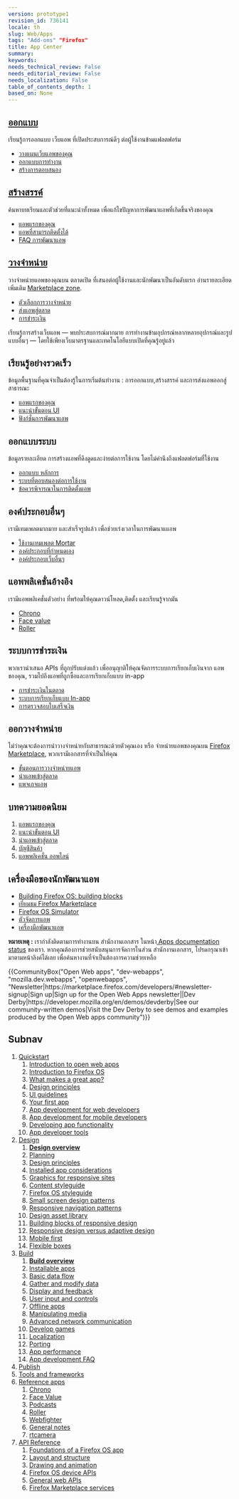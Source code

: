 ```yaml
---
version: prototype1
revision_id: 736141
locale: th
slug: Web/Apps
tags: "Add-ons" "Firefox"
title: App Center
summary: 
keywords: 
needs_technical_review: False
needs_editorial_review: False
needs_localization: False
table_of_contents_depth: 1
based_on: None
---
```

<div class="initial-steps clear" id="sect1">
 <div class="panel">
  <h2 class="section-design" id=".E0.B8.AD.E0.B8.AD.E0.B8.81.E0.B9.81.E0.B8.9A.E0.B8.9A"><a href="/th/docs/Web/Apps/Design">ออกแบบ</a></h2>
  <p>เรียนรู้การออกแบบ เว็บแอพ ที่เปิดประสบการณ์ดีๆ ต่อผู้ใช้งานข้ามแฟลตฟอร์ม</p>
  <ul class="no-bullets">
   <li><a href="/th/Apps/Design/Planning_your_app">วางแผนเว็บแอพของคุณ</a></li>
   <li><a href="/th/Apps/Design/Design_Principles">ออกแบบการทำงาน</a></li>
   <li><a href="/th/Apps/app_layout/responsive_design_building_blocks">สร้างการตอบสนอง</a></li>
  </ul>
 </div>
 <div class="panel">
  <h2 class="section-build" id=".E0.B8.AA.E0.B8.A3.E0.B9.89.E0.B8.B2.E0.B8.87.E0.B8.AA.E0.B8.A3.E0.B8.A3.E0.B8.84.E0.B9.8C"><a href="/th/Apps/Build">สร้างสรรค์</a></h2>
  <p>ค้นหาบทเรียนและตัวช่วยที่แนะนำทั้งหมด เพื่อแก้ไขปัญหาการพัฒนาแอพที่เกิดขึ้นจริงของคุณ</p>
  <ul class="no-bullets">
   <li><a href="/th/Apps/Quickstart/Build/Your_first_app">แอพแรกของคุณ</a></li>
   <li><a href="/th/Apps/Build/installable_apps">แอพที่สามารถติดตั้งได้</a></li>
   <li><a href="/th/Apps/Developing/App_development_FAQ">FAQ การพัฒนาแอพ</a></li>
  </ul>
 </div>
 <div class="panel">
  <h2 class="section-publish" id=".E0.B8.A7.E0.B8.B2.E0.B8.87.E0.B8.88.E0.B8.B3.E0.B8.AB.E0.B8.99.E0.B9.88.E0.B8.B2.E0.B8.A2"><a href="/th/docs/Mozilla/Marketplace">วางจำหน่าย</a></h2>
  <p>วางจำหน่ายแอพของคุณบน ตลาดเปิด ที่เสนอต่อผู้ใช้งานและนักพัฒนาเป็นอันดับแรก อ่านรายละเอียดเพิ่มเติม <a href="/en-US/Marketplace">Marketplace zone</a>.</p>
  <ul class="no-bullets">
   <li><a href="/th/Marketplace/Publishing/Publish_options">ตัวเลือกการวางจำหน่าย</a></li>
   <li><a href="/th/Marketplace/Submission/Submitting_an_app">ส่งแอพสู่ตลาด</a></li>
   <li><a href="/th/Marketplace/Monetization">การชำระเงิน</a></li>
  </ul>
 </div>
</div>
<div class="summary">
 <p><span class="seoSummary">เรียนรู้การสร้างเว็บแอพ — พบประสบการณ์มากมาย การทำงานข้ามอุปกรณ์หลากหลายอุปกรณ์และรูปแบบอื่นๆ — โดยใช้เพียงเว็บมาตรฐานและเทคโนโลยีแบบเปิดที่คุณรู้อยู่แล้ว</span></p>
</div>
<div class="column-container">
 <div class="column-4">
  <h2 id=".E0.B9.80.E0.B8.A3.E0.B8.B5.E0.B8.A2.E0.B8.99.E0.B8.A3.E0.B8.B9.E0.B9.89.E0.B8.AD.E0.B8.A2.E0.B9.88.E0.B8.B2.E0.B8.87.E0.B8.A3.E0.B8.A7.E0.B8.94.E0.B9.80.E0.B8.A3.E0.B9.87.E0.B8.A7">เรียนรู้อย่างรวดเร็ว</h2>
  <p>ข้อมูลพื้นฐานที่คุณจำเป็นต้องรู้ในการเริ่มต้นทำงาน : การออกแบบ,สร้างสรรค์ และการส่งแอพออกสู่สาธารณะ</p>
  <ul>
   <li><a href="/th/Apps/Quickstart/Build/Your_first_app">แอพแรกของคุณ</a></li>
   <li><a href="/th/Apps/Quickstart/Design/UI_guidelines">แนะนำขั้นตอน UI</a></li>
   <li><a href="/th/Apps/Quickstart/Build/Developing_app_functionality">ฟังก์ชั่นการพัฒนาแอพ</a></li>
  </ul>
 </div>
 <div class="column-4">
  <h2 id=".E0.B8.AD.E0.B8.AD.E0.B8.81.E0.B9.81.E0.B8.9A.E0.B8.9A.E0.B8.A3.E0.B8.B0.E0.B8.9A.E0.B8.9A">ออกแบบระบบ</h2>
  <p>ข้อมูลรายละเอียด การสร้างแอพที่ดึงดูดและง่ายต่อการใช้งาน โดยไม่คำนึงถึงแฟลตฟอร์มที่ใช้งาน</p>
  <ul>
   <li><a href="/th/Apps/Quickstart/Design/Design_Principles">ออกแบบ หลักการ</a></li>
   <li><a href="/th/Apps/Design/Responsive_Navigation_Patterns">ระบบที่ตอบสนองต่อการใช้งาน</a></li>
   <li><a href="/th/Apps/Design/Installed_app_considerations">ข้อควรพิจารณาในการติดตั้งแอพ</a></li>
  </ul>
 </div>
 <div class="column-4">
  <h2 id=".E0.B8.AD.E0.B8.87.E0.B8.84.E0.B9.8C.E0.B8.9B.E0.B8.A3.E0.B8.B0.E0.B8.81.E0.B8.AD.E0.B8.9A.E0.B8.AD.E0.B8.B7.E0.B9.88.E0.B8.99.E0.B9.86">องค์ประกอบอื่นๆ</h2>
  <p>เรามีเทมเพลตมากมาย และสำเร็จรูปแล้ว เพื่อช่วยเร่งเวลาในการพัฒนาแแอพ</p>
  <ul>
   <li><a href="/th/Apps/Developing/App_templates">ใช้งานเทมเพลต Mortar</a></li>
   <li><a href="/th/Apps/Developing/Custom_elements">องค์ประกอบที่กำหนดเอง</a></li>
   <li><a href="/th/Apps/Developing/Web_components">องค์ประกอบเว็บอื่นๆ</a></li>
  </ul>
 </div>
</div>
<div class="column-container">
 <div class="column-4">
  <h2 id=".E0.B9.81.E0.B8.AD.E0.B8.9E.E0.B8.9E.E0.B8.A5.E0.B8.B4.E0.B9.80.E0.B8.84.E0.B8.8A.E0.B8.B1.E0.B9.88.E0.B8.99.E0.B8.AD.E0.B9.89.E0.B8.B2.E0.B8.87.E0.B8.AD.E0.B8.B4.E0.B8.87">แอพพลิเคชั่นอ้างอิง</h2>
  <p>เรามีแอพพลิเคชั่นตัวอย่าง ที่พร้อมให้คุณดาวน์โหลด,ติดตั้ง และเรียนรู้จากมัน</p>
  <ul>
   <li><a href="/th/Apps/Reference_apps/Chrono">Chrono</a></li>
   <li><a href="/th/Apps/Reference_apps/Face_value">Face value</a></li>
   <li><a href="/th/Apps/Reference_apps/Roller">Roller</a></li>
  </ul>
 </div>
 <div class="column-4">
  <h2 id=".E0.B8.A3.E0.B8.B0.E0.B8.9A.E0.B8.9A.E0.B8.81.E0.B8.B2.E0.B8.A3.E0.B8.8A.E0.B8.B3.E0.B8.A3.E0.B8.B0.E0.B9.80.E0.B8.87.E0.B8.B4.E0.B8.99">ระบบการชำระเงิน</h2>
  <p>พวกเรานำเสนอ APIs ที่ถูกปรับแต่งแล้ว เพื่ออนุญาติให้คุณจัดการระบบการเรียกเก็บเงินจาก แอพของคุณ, รวมไปถึงแอพที่ถูกซื้อและการเรียกเก็บแบบ in-app</p>
  <ul>
   <li><a href="/th/Apps/Publishing/Marketplace_Payments">การชำระเงินในตลาด</a></li>
   <li><a href="/th/Apps/Publishing/In-app_payments">ระบบการเรียกเก็บแบบ In-app </a></li>
   <li><a href="/th/Apps/Publishing/Validating_a_receipt">การตรวจสอบใบเสร็จเงิน</a></li>
  </ul>
 </div>
 <div class="column-4">
  <h2 id=".E0.B8.AD.E0.B8.AD.E0.B8.81.E0.B8.A7.E0.B8.B2.E0.B8.87.E0.B8.88.E0.B8.B3.E0.B8.AB.E0.B8.99.E0.B9.88.E0.B8.B2.E0.B8.A2">ออกวางจำหน่าย</h2>
  <p>ไม่ว่าคุณจะต้องการนำวางจำหน่ายกับสาธารณะด้วยตัวคุณเอง หรือ จำหน่ายแอพของคุณบน <a href="/th/Marketplace">Firefox Marketplace</a>, พวกเรามีเอกสารที่จำเป็นให้คุณ</p>
  <ul>
   <li><a href="/th/Apps/Quickstart/Publish/App_publishing_options">ขั้นตอนการวางจำหน่ายแอพ</a></li>
   <li><a href="/th/Apps/Publishing/Submitting_an_app">นำแอพเข้าสู่ตลาด</a></li>
   <li><a href="/th/Apps/Publishing/Packaged_Apps">แพจเกจแอพ</a></li>
  </ul>
 </div>
</div>
<div class="column-container">
 <div class="column-half">
  <div class="zone-callout">
   <h2 id=".E0.B8.9A.E0.B8.97.E0.B8.84.E0.B8.A7.E0.B8.B2.E0.B8.A1.E0.B8.A2.E0.B8.AD.E0.B8.94.E0.B8.99.E0.B8.B4.E0.B8.A2.E0.B8.A1">บทความยอดนิยม</h2>
   <ol>
    <li><a href="/th/Apps/Quickstart/Build/Your_first_app">แอพแรกของคุณ</a></li>
    <li><a href="/th/Apps/Quickstart/Design/UI_guidelines">แนะนำขั้นตอน UI</a></li>
    <li><a href="/th/Apps/Publishing/Submitting_an_app">นำแอพเข้าสู่ตลาด</a></li>
    <li><a href="/th/docs/manifest"><span class="gt-baf-back">บัญชีสินค้า</span></a></li>
    <li><a href="/th/docs/apps_offline">แอพพลิเคชั่น ออพไลน์</a></li>
   </ol>
  </div>
 </div>
 <div class="column-half">
  <div class="zone-callout">
   <h2 class="Tools" id="Tools" name="Tools">เครื่องมือของนักพัฒนาแอพ</h2>
   <ul>
    <li><a href="http://buildingfirefoxos.com/">Building Firefox OS: building blocks</a></li>
    <li><a href="https://marketplace.firefox.com/">เยี่ยมชม Firefox Marketplace</a></li>
    <li><a href="/en-US/docs/Mozilla/Firefox_OS/Using_Firefox_OS_Simulator">Firefox OS Simulator</a></li>
    <li><a href="/en-US/docs/Mozilla/Firefox_OS/Using_the_App_Manager">ตัวจัดการแอพ</a></li>
    <li><a href="/en-US/docs/Apps/App_developer_tools">เครื่องมือพัฒนาแอพ</a></li>
   </ul>
  </div>
 </div>
</div>
<div class="note">
 <p><strong>หมายเหตุ :</strong> เรากำลังติดตามการทำงานบน สำนักงานเอกสาร ในหน้า<a href="/th/docs/MDN/Doc_status/Apps"> Apps documentation status</a> ของเรา. หากคุณต้องการช่วยสนับสนุนการจัดการในส่วน สำนักงานเอกสาร, โปรดกรุณาเข้ามาตามหน้าลิงค์ได้เลย เพื่อค้นหางานที่จำเป็นต้องการความช่วยเหลือ</p>
</div>
<p>{{CommunityBox("Open Web apps", "dev-webapps", "mozilla.dev.webapps", "openwebapps", "Newsletter|https://marketplace.firefox.com/developers/#newsletter-signup|Sign up|Sign up for the Open Web Apps newsletter||Dev Derby|https://developer.mozilla.org/en/demos/devderby|See our community-written demos|Visit the Dev Derby to see demos and examples produced by the Open Web apps community")}}</p>
<h2 id="Subnav">Subnav</h2>
<ol>
 <li><a href="/th/Apps/Quickstart/Build/Intro_to_open_web_apps">Quickstart</a>
  <ol>
   <li><a href="/th/Apps/Quickstart/Build/Intro_to_open_web_apps">Introduction to open web apps</a></li>
   <li><a href="/th/Apps/Quickstart/Build/Intro_to_Firefox_OS">Introduction to Firefox OS</a></li>
   <li><a href="/th/Apps/Quickstart/Design/Concept_A_great_app">What makes a great app?</a></li>
   <li><a href="/th/Apps/Quickstart/Design/Design_Principles">Design principles</a></li>
   <li><a href="/th/Apps/Quickstart/Design/UI_guidelines">UI guidelines</a></li>
   <li><a href="/th/Apps/Quickstart/Build/Your_first_app">Your first app</a></li>
   <li><a href="/th/Apps/Quickstart/Build/For_Web_developers">App development for web developers</a></li>
   <li><a href="/th/Apps/Quickstart/Build/For_mobile_developers">App development for mobile developers</a></li>
   <li><a href="/th/Apps/Quickstart/Build/Developing_app_functionality">Developing app functionality</a></li>
   <li><a href="/th/Apps/Quickstart/App_developer_tools">App developer tools</a></li>
  </ol>
 </li>
 <li><a href="/th/Apps/Design" title="Information regarding app and interface design practices.">Design</a>
  <ol>
   <li><strong><a href="/th/Apps/Design">Design overview</a></strong></li>
   <li><a href="/th/Apps/Design/Planning_your_app">Planning</a></li>
   <li><a href="/th/Apps/Design/Design_Principles">Design principles</a></li>
   <li><a href="/th/Apps/Design/Installed_app_considerations">Installed app considerations</a></li>
   <li><a href="/th/Apps/Design/Graphics_for_responsive_sites">Graphics for responsive sites</a></li>
   <li><a href="/th/Apps/Design/Content">Content styleguide</a></li>
   <li><a href="http://www.mozilla.org/en-US/styleguide/products/firefox-os/">Firefox OS styleguide</a></li>
   <li><a href="/th/Apps/Design/Patterns">Small screen design patterns</a></li>
   <li><a href="/th/Apps/Design/Responsive_Navigation_Patterns">Responsive navigation patterns</a></li>
   <li><a href="/th/Apps/Design/Design_asset_library">Design asset library</a></li>
   <li><a href="/th/Apps/app_layout/responsive_design_building_blocks">Building blocks of responsive design</a></li>
   <li><a href="/th/Apps/app_layout/Responsive_design_versus_adaptive_design">Responsive design versus adaptive design</a></li>
   <li><a href="/th/Apps/app_layout/Mobile_first">Mobile first</a></li>
   <li><a href="/th/docs/Web/Guide/CSS/Flexible_boxes">Flexible boxes</a></li>
  </ol>
 </li>
 <li><a href="/th/Apps/Build" title="This section contains documentation about building app functionality, with HTML5 and device APIs (WebAPIs).">Build</a>
  <ol>
   <li><strong><a href="/th/Apps/Build">Build overview</a></strong></li>
   <li><a href="/th/Apps/Build/installable_apps">Installable apps</a></li>
   <li><a href="/th/Apps/Build/Basic_data_flow">Basic data flow</a></li>
   <li><a href="/th/Apps/Build/gather_and_modify_data">Gather and modify data</a></li>
   <li><a href="/th/Apps/Build/Control_the_display">Display and feedback</a></li>
   <li><a href="/th/Apps/Build/User_input_methods">User input and controls</a></li>
   <li><a href="/th/Apps/Build/Offline">Offline apps</a></li>
   <li><a href="/th/Apps/Build/Manipulating_media">Manipulating media</a></li>
   <li><a href="/th/Apps/Build/Advanced_network_communication">Advanced network communication</a></li>
   <li><a href="/th/docs/Games">Develop games</a></li>
   <li><a href="/th/Apps/Build/Localization">Localization</a></li>
   <li><a href="/th/Apps/Build/Porting">Porting </a></li>
   <li><a href="/th/Apps/Build/Performance">App performance</a></li>
   <li><a href="/th/Apps/Build/App_development_FAQ">App development FAQ</a></li>
  </ol>
 </li>
 <li><a href="/th/Marketplace">Publish</a></li>
 <li><a href="/th/Apps/Tools_and_frameworks">Tools and frameworks</a></li>
 <li><a href="/th/Apps/Reference_apps">Reference apps</a>
  <ol>
   <li><a href="/th/Apps/Reference_apps/Chrono">Chrono</a></li>
   <li><a href="/th/Apps/Reference_apps/Face_value">Face Value</a></li>
   <li><a href="/th/Apps/Reference_apps/Podcasts">Podcasts</a></li>
   <li><a href="/th/Apps/Reference_apps/Roller">Roller</a></li>
   <li><a href="/th/Apps/Reference_apps/Webfighter">Webfighter</a></li>
   <li><a href="/th/Apps/Reference_apps/General_notes">General notes</a></li>
   <li><a href="/th/Apps/Reference_apps/rtcamera">rtcamera</a></li>
  </ol>
 </li>
 <li><a href="/th/Apps/Reference">API Reference</a>
  <ol>
   <li><a href="/th/Apps/Reference/Foundation_of_a_Firefox_OS_app">Foundations of a Firefox OS app</a></li>
   <li><a href="/th/Apps/Reference/Layout_and_structure">Layout and structure</a></li>
   <li><a href="/th/Apps/Reference/Drawing_and_animation">Drawing and animation</a></li>
   <li><a href="/th/Apps/Reference/Firefox_OS_device_APIs">Firefox OS device APIs</a></li>
   <li><a href="/th/Apps/Reference/General_Web_APIs">General web APIs</a></li>
   <li><a href="/th/Apps/Reference/Firefox_Marketplace_services">Firefox Marketplace services</a></li>
  </ol>
 </li>
</ol>

